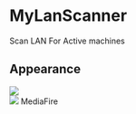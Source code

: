 # MyLanScanner
Scan LAN For Active machines

<h2> Appearance</h2>
<img src='http://i.imgur.com/UPWEaEf.png' /> <br />
<img src='http://icons.iconarchive.com/icons/iconarchive/red-orb-alphabet/256/Letter-S-icon.png />
<h2>Download</h2>
Exe Only (Portable)
<a href='https://www.mediafire.com/?zcasi6c55o3c86g' >
MediaFire 
</a>
